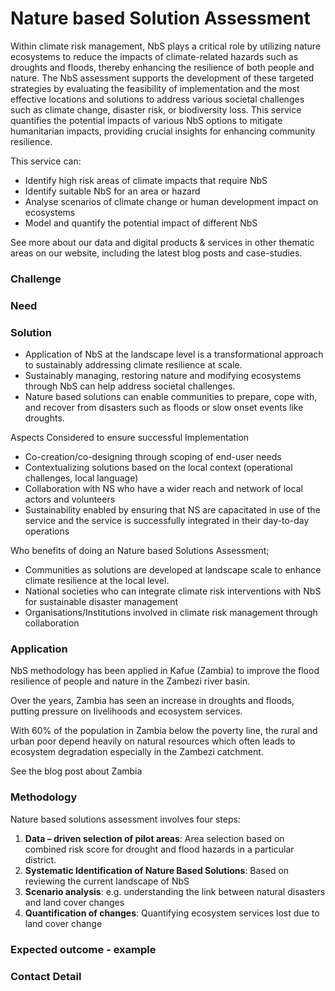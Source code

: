 # Nature based Solution Assessment

Within climate risk management, NbS plays a critical role by utilizing nature ecosystems to reduce the impacts of climate-related hazards such as droughts and floods, thereby enhancing the resilience of both people and nature. The NbS assessment supports the development of these targeted strategies by evaluating the feasibility of implementation and the most effective locations and solutions to address various societal challenges such as climate change, disaster risk, or biodiversity loss. This service quantifies the potential impacts of various NbS options to mitigate humanitarian impacts, providing crucial insights for enhancing community resilience. 

This service can:
* Identify high risk areas of climate impacts that require NbS
* Identify suitable NbS for an area or hazard
* Analyse scenarios of climate change or human development impact on ecosystems
* Model and quantify the potential impact of different NbS

See more about our data and digital products & services in other thematic areas on our website, including the latest blog posts and case-studies.


### Challenge


### Need


### Solution 
* Application of NbS at the landscape level is a transformational approach to sustainably addressing climate resilience at scale.
* Sustainably managing, restoring nature and modifying ecosystems through NbS can help address societal challenges.
* 	Nature based solutions can enable communities to prepare, cope with, and recover from disasters such as floods or slow onset events like droughts. 

Aspects Considered to ensure successful Implementation 
* Co-creation/co-designing through scoping of end-user needs
* Contextualizing solutions based on the local context (operational challenges, local language)
* Collaboration with NS who have a wider reach and network of local actors and volunteers
* Sustainability enabled by ensuring that NS are capacitated in use of the service and the service is successfully integrated in their day-to-day operations

Who benefits of doing an Nature based Solutions Assessment; 
* Communities as solutions are developed at landscape scale to enhance climate resilience at the local level.
* National societies who can integrate climate risk interventions with NbS for sustainable disaster management
* Organisations/Institutions involved in climate risk management through collaboration

### Application
NbS methodology has been applied in Kafue (Zambia) to improve the  flood resilience of people and nature in the Zambezi river basin.

Over the years, Zambia has seen an increase in droughts and floods, putting pressure on livelihoods and ecosystem services. 

With 60% of the population in Zambia below the poverty line, the rural and urban poor depend heavily on natural resources which often leads to ecosystem degradation especially in the Zambezi catchment. 

See the blog post about Zambia

### Methodology 
Nature based solutions assessment involves four steps:

1. **Data – driven selection of pilot areas**: Area selection based on combined risk score for drought and flood hazards in a particular district.
2. **Systematic Identification of Nature Based Solutions**: Based on reviewing the current landscape of NbS
3. **Scenario analysis**: e.g. understanding the link between natural disasters and land cover changes
4. **Quantification of changes**: Quantifying ecosystem services lost due to land cover change

### Expected outcome - example

### Contact Detail

